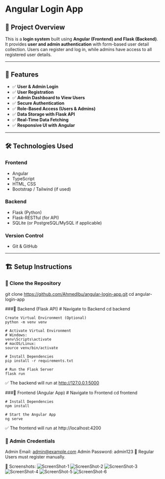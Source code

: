 # Angular Login App

## 📌 Project Overview
This is a **login system** built using **Angular (Frontend) and Flask (Backend)**. It provides **user and admin authentication** with form-based user detail collection. Users can register and log in, while admins have access to all registered user details.

---

## 🚀 Features
- ✅ **User & Admin Login**
- ✅ **User Registration**
- ✅ **Admin Dashboard to View Users**
- ✅ **Secure Authentication**
- ✅ **Role-Based Access (Users & Admins)**
- ✅ **Data Storage with Flask API**
- ✅ **Real-Time Data Fetching**
- ✅ **Responsive UI with Angular**

---

## 🛠️ Technologies Used
### **Frontend**
- Angular  
- TypeScript  
- HTML, CSS  
- Bootstrap / Tailwind (if used)  

### **Backend**
- Flask (Python)  
- Flask-RESTful (for API)  
- SQLite (or PostgreSQL/MySQL if applicable)  

### **Version Control**
- Git & GitHub  

---

## 🏗️ Setup Instructions

### 🔹 Clone the Repository

git clone https://github.com/AhmedIbu/angular-login-app.git
cd angular-login-app

###🔹 Backend (Flask API)
    # Navigate to Backend
    cd backend
    
    Create Virtual Environment (Optional)
    python -m venv venv
    
    # Activate Virtual Environment
    # Windows:
    venv\Scripts\activate
    # macOS/Linux:
    source venv/bin/activate
    
    # Install Dependencies
    pip install -r requirements.txt
    
    # Run the Flask Server
    flask run
✅ The backend will run at http://127.0.0.1:5000

###🔹 Frontend (Angular App)
      # Navigate to Frontend
    cd frontend
    
    # Install Dependencies
    npm install
    
    # Start the Angular App
    ng serve
✅ The frontend will run at http://localhost:4200

### 🔐 Admin Credentials
Admin Email: admin@example.com
Admin Password: admin123
🔹 Regular Users must register manually.


📸 Screenshots:
![ScreenShot-1](https://github.com/user-attachments/assets/e25abf41-cd68-41f3-9e28-9d39b2c6dda7)
![ScreenShot-2](https://github.com/user-attachments/assets/07c1231e-566c-4750-b2d3-dac455a26a1c)
![ScreenShot-3](https://github.com/user-attachments/assets/5a68fbe5-871a-451a-8ba9-3be6dae869ce)
![ScreenShot-4](https://github.com/user-attachments/assets/c968f786-870c-4cf4-bb15-a482f9a48ae3)
![ScreenShot-5](https://github.com/user-attachments/assets/46f161fa-db1f-40d8-9f13-6859ecc18080)
![ScreenShot-6](https://github.com/user-attachments/assets/cb61bb7f-36b0-44ed-a983-3abff4a2f25d)


